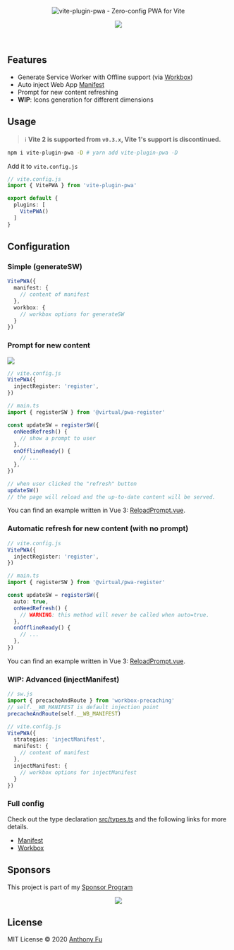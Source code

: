 <p align='center'>
<img src='https://repository-images.githubusercontent.com/290129345/d4bfc300-1866-11eb-8602-e672c9dd0e7d' alt="vite-plugin-pwa - Zero-config PWA for Vite">
</p>

<p align='center'>
<a href='https://www.npmjs.com/package/vite-plugin-pwa'>
<img src='https://img.shields.io/npm/v/vite-plugin-pwa?color=33A6B8&label='>
</a>
</p>

<br>

## Features

- Generate Service Worker with Offline support (via [Workbox](https://developers.google.com/web/tools/workbox))
- Auto inject Web App [Manifest](https://developer.mozilla.org/en-US/docs/Web/Manifest)
- Prompt for new content refreshing 
- **WIP**: Icons generation for different dimensions

## Usage

> ℹ️ **Vite 2 is supported from `v0.3.x`, Vite 1's support is discontinued.**

```bash
npm i vite-plugin-pwa -D # yarn add vite-plugin-pwa -D
```

Add it to `vite.config.js`

```ts
// vite.config.js
import { VitePWA } from 'vite-plugin-pwa'

export default {
  plugins: [
    VitePWA()
  ]
}
```

## Configuration

### Simple (generateSW)

```ts
VitePWA({
  manifest: {
    // content of manifest
  },
  workbox: {
    // workbox options for generateSW
  }
})
```

### Prompt for new content 

![](https://user-images.githubusercontent.com/11247099/110332062-d726fa80-805a-11eb-92f4-771499241350.png)

```ts
// vite.config.js
VitePWA({
  injectRegister: 'register',
})
```

```ts
// main.ts
import { registerSW } from '@virtual/pwa-register'

const updateSW = registerSW({
  onNeedRefresh() {
    // show a prompt to user
  },
  onOfflineReady() {
    // ...
  },
})
```

```ts
// when user clicked the "refresh" button
updateSW()
// the page will reload and the up-to-date content will be served.
```

You can find an example written in Vue 3: [ReloadPrompt.vue](./example/src/ReloadPrompt.vue).

### Automatic refresh for new content (with no prompt)

```ts
// vite.config.js
VitePWA({
  injectRegister: 'register',
})
```

```ts
// main.ts
import { registerSW } from '@virtual/pwa-register'

const updateSW = registerSW({
  auto: true,  
  onNeedRefresh() {
    // WARNING: this method will never be called when auto=true.
  },
  onOfflineReady() {
    // ...
  },
})
```

You can find an example written in Vue 3: [ReloadPrompt.vue](./example/src/ReloadPrompt.vue).

### **WIP**: Advanced (injectManifest)

```js
// sw.js
import { precacheAndRoute } from 'workbox-precaching'
// self.__WB_MANIFEST is default injection point
precacheAndRoute(self.__WB_MANIFEST)
```

```ts
// vite.config.js
VitePWA({
  strategies: 'injectManifest',
  manifest: {
    // content of manifest
  },
  injectManifest: {
    // workbox options for injectManifest
  }
})
```

### Full config

Check out the type declaration [src/types.ts](./src/types.ts) and the following links for more details.

- [Manifest](https://developer.mozilla.org/en-US/docs/Web/Manifest)
- [Workbox](https://developers.google.com/web/tools/workbox)

## Sponsors

This project is part of my <a href='https://github.com/antfu-sponsors'>Sponsor Program</a>

<p align="center">
  <a href="https://cdn.jsdelivr.net/gh/antfu/static/sponsors.svg">
    <img src='https://cdn.jsdelivr.net/gh/antfu/static/sponsors.svg'/>
  </a>
</p>

## License

MIT License © 2020 [Anthony Fu](https://github.com/antfu)
